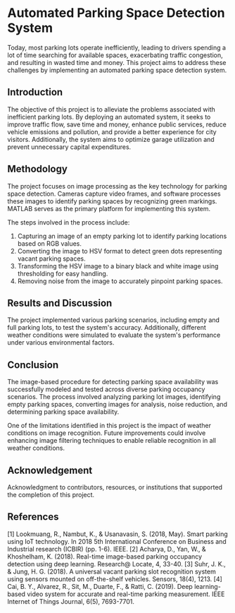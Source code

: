 # Automated Parking Space Detection System

Today, most parking lots operate inefficiently, leading to drivers spending a lot of time searching for available spaces, exacerbating traffic congestion, and resulting in wasted time and money. This project aims to address these challenges by implementing an automated parking space detection system.

## Introduction

The objective of this project is to alleviate the problems associated with inefficient parking lots. By deploying an automated system, it seeks to improve traffic flow, save time and money, enhance public services, reduce vehicle emissions and pollution, and provide a better experience for city visitors. Additionally, the system aims to optimize garage utilization and prevent unnecessary capital expenditures.

## Methodology

The project focuses on image processing as the key technology for parking space detection. Cameras capture video frames, and software processes these images to identify parking spaces by recognizing green markings. MATLAB serves as the primary platform for implementing this system.

The steps involved in the process include:

1. Capturing an image of an empty parking lot to identify parking locations based on RGB values.
2. Converting the image to HSV format to detect green dots representing vacant parking spaces.
3. Transforming the HSV image to a binary black and white image using thresholding for easy handling.
4. Removing noise from the image to accurately pinpoint parking spaces.

## Results and Discussion

The project implemented various parking scenarios, including empty and full parking lots, to test the system's accuracy. Additionally, different weather conditions were simulated to evaluate the system's performance under various environmental factors.

## Conclusion

The image-based procedure for detecting parking space availability was successfully modeled and tested across diverse parking occupancy scenarios. The process involved analyzing parking lot images, identifying empty parking spaces, converting images for analysis, noise reduction, and determining parking space availability.

One of the limitations identified in this project is the impact of weather conditions on image recognition. Future improvements could involve enhancing image filtering techniques to enable reliable recognition in all weather conditions.

## Acknowledgement

Acknowledgment to contributors, resources, or institutions that supported the completion of this project.

## References

[1] Lookmuang, R., Nambut, K., & Usanavasin, S. (2018, May). Smart parking using IoT technology. In 2018
5th International Conference on Business and Industrial research (ICBIR) (pp. 1-6). IEEE.
[2] Acharya, D., Yan, W., & Khoshelham, K. (2018). Real-time image-based parking occupancy detection using
deep learning. Research@ Locate, 4, 33-40.
[3] Suhr, J. K., & Jung, H. G. (2018). A universal vacant parking slot recognition system using sensors mounted
on off-the-shelf vehicles. Sensors, 18(4), 1213.
[4] Cai, B. Y., Alvarez, R., Sit, M., Duarte, F., & Ratti, C. (2019). Deep learning-based video system for accurate
and real-time parking measurement. IEEE Internet of Things Journal, 6(5), 7693-7701.

